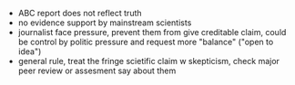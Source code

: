 - ABC report does not reflect truth
- no evidence support by mainstream scientists
- journalist face pressure, prevent them from give creditable claim, could be control by politic pressure and request more "balance" ("open to idea")
-  general rule, treat the fringe scietific claim w skepticism, check major peer review or assesment say about them